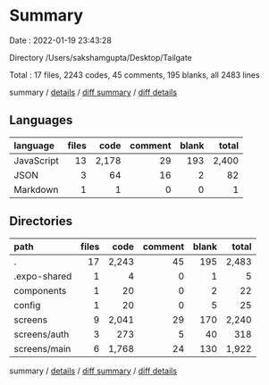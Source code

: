 # Summary

Date : 2022-01-19 23:43:28

Directory /Users/sakshamgupta/Desktop/Tailgate

Total : 17 files,  2243 codes, 45 comments, 195 blanks, all 2483 lines

summary / [details](details.md) / [diff summary](diff.md) / [diff details](diff-details.md)

## Languages
| language | files | code | comment | blank | total |
| :--- | ---: | ---: | ---: | ---: | ---: |
| JavaScript | 13 | 2,178 | 29 | 193 | 2,400 |
| JSON | 3 | 64 | 16 | 2 | 82 |
| Markdown | 1 | 1 | 0 | 0 | 1 |

## Directories
| path | files | code | comment | blank | total |
| :--- | ---: | ---: | ---: | ---: | ---: |
| . | 17 | 2,243 | 45 | 195 | 2,483 |
| .expo-shared | 1 | 4 | 0 | 1 | 5 |
| components | 1 | 20 | 0 | 2 | 22 |
| config | 1 | 20 | 0 | 5 | 25 |
| screens | 9 | 2,041 | 29 | 170 | 2,240 |
| screens/auth | 3 | 273 | 5 | 40 | 318 |
| screens/main | 6 | 1,768 | 24 | 130 | 1,922 |

summary / [details](details.md) / [diff summary](diff.md) / [diff details](diff-details.md)